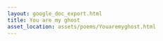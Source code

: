 ```yaml
---
layout: google_doc_export.html
title: You are my ghost
asset_location: assets/poems/Youaremyghost.html
---
```

